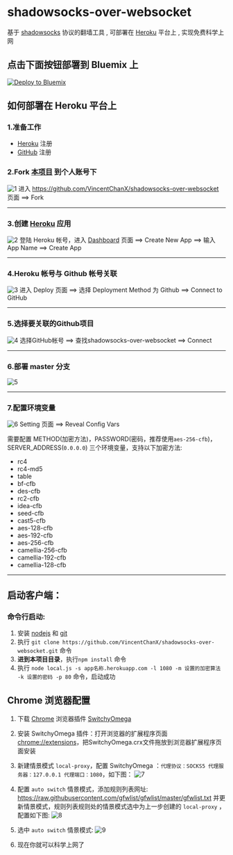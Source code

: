 # shadowsocks-over-websocket
基于 [shadowsocks](https://zh.wikipedia.org/zh-cn/Shadowsocks) 协议的翻墙工具 , 可部署在 [Heroku](https://www.heroku.com/) 平台上 , 实现免费科学上网

## 点击下面按钮部署到 Bluemix 上
[![Deploy to Bluemix](https://bluemix.net/deploy/button.png)](https://bluemix.net/deploy?repository=https://github.com/polyrabbit/shadowsocks-over-websocket)

## 如何部署在 Heroku 平台上

### 1.准备工作
* [Heroku](https://signup.heroku.com/) 注册
* [GitHub](https://github.com/join?source=header-home) 注册

### 2.Fork [本项目](https://github.com/VincentChanX/shadowsocks-over-websocket) 到个人账号下
![1](./imgs/1.jpg)
进入 <https://github.com/VincentChanX/shadowsocks-over-websocket> 页面  ==>  Fork

---

### 3.创建 [Heroku](https://dashboard.heroku.com/new?org=personal-apps) 应用
![2](./imgs/2.png)
登陆 Heroku 帐号，进入 [Dashboard](https://dashboard.heroku.com/apps) 页面  ==> Create New App ==> 输入 App Name  ==>  Create App

---

### 4.Heroku 帐号与 Github 帐号关联
![3](./imgs/3.jpg)
进入 Deploy 页面 ==> 选择 Deployment Method 为 Github ==> Connect to GitHub

---

### 5.选择要关联的Github项目
![4](./imgs/4.jpg)
选择GitHub帐号  ==> 查找shadowsocks-over-websocket ==> Connect

---

### 6.部署 master 分支

![5](./imgs/5.jpg)

---

### 7.配置环境变量
![6](./imgs/6.png)
Setting 页面 ==> Reveal Config Vars

需要配置 METHOD(加密方法)，PASSWORD(密码，推荐使用`aes-256-cfb`)，SERVER_ADDRESS(`0.0.0.0`) 三个环境变量，支持以下加密方法:

* rc4
* rc4-md5
* table
* bf-cfb
* des-cfb
* rc2-cfb
* idea-cfb
* seed-cfb
* cast5-cfb
* aes-128-cfb
* aes-192-cfb
* aes-256-cfb
* camellia-256-cfb
* camellia-192-cfb
* camellia-128-cfb

---

## 启动客户端：

### 命令行启动:
1. 安装 [nodejs](https://nodejs.org/en/download/) 和 [git](https://git-scm.com/downloads)
2. 执行 `git clone https://github.com/VincentChanX/shadowsocks-over-websocket.git` 命令
1. **进到本项目目录**，执行`npm install` 命令
2. 执行 `node local.js -s app名称.herokuapp.com -l 1080 -m 设置的加密算法 -k 设置的密码 -p 80` 命令，启动成功


## Chrome 浏览器配置
1. 下载 [Chrome](http://www.google.cn/chrome/browser/desktop/index.html) 浏览器插件 [SwitchyOmega](https://github.com/VincentChanX/shadowsocks-over-websocket/raw/master/extensions/SwitchyOmega.crx)

2. 安装 SwitchyOmega 插件：打开浏览器的扩展程序页面 [chrome://extensions](chrome://extensions)，把SwitchyOmega.crx文件拖放到浏览器扩展程序页面安装

3. 新建情景模式 `local-proxy`，配置 SwitchyOmega ：`代理协议：SOCKS5 代理服务器：127.0.0.1 代理端口：1080`，如下图：
![7](./imgs/7.png)

4. 配置 `auto switch` 情景模式，添加规则列表网址: <https://raw.githubusercontent.com/gfwlist/gfwlist/master/gfwlist.txt> 并更新情景模式，规则列表规则处的情景模式选中为上一步创建的 `local-proxy` ，配置如下图:
![8](./imgs/8.png)


5. 选中 `auto switch` 情景模式:
![9](./imgs/9.png)

6. 现在你就可以科学上网了
